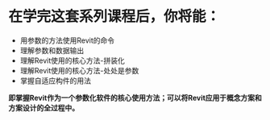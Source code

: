 # 在学完这套系列课程后，你将能： #

- 用参数的方法使用Revit的命令
- 理解参数和数据输出
- 理解Revit使用的核心方法-拼装化
- 理解Revit使用的核心方法-处处是参数
- 掌握自适应构件的用法

**即掌握Revit作为一个参数化软件的核心使用方法；可以将Revit应用于概念方案和方案设计的全过程中。**


